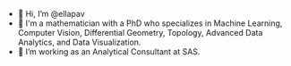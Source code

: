 - 👋 Hi, I’m @ellapav
- 👀 I'm a mathematician with a PhD who specializes in Machine Learning, Computer Vision, Differential Geometry, Topology, Advanced Data Analytics, and Data Visualization.
- 🌱 I’m working as an Analytical Consultant at SAS.

<!---
ellapav/ellapav is a ✨ special ✨ repository because its `README.md` (this file) appears on your GitHub profile.
You can click the Preview link to take a look at your changes.
--->
